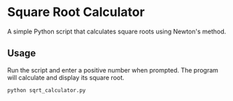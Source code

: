 # Square Root Calculator

A simple Python script that calculates square roots using Newton's method.

## Usage
Run the script and enter a positive number when prompted. The program will calculate and display its square root.

```python
python sqrt_calculator.py
```
